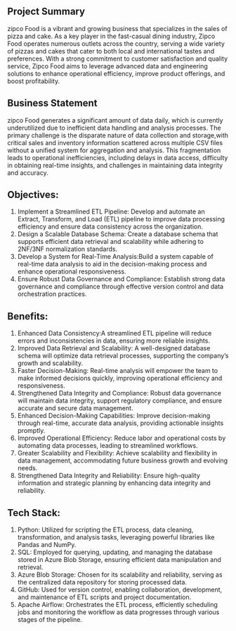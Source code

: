 
## Project Summary
zipco  Food is a vibrant and growing business that specializes in the sales of pizza and cake.
As a key player in the fast-casual dining industry, Zipco Food operates 
numerous outlets across the country, serving a wide variety of pizzas and cakes that 
cater to both local and international tastes and preferences. 
With a strong commitment to customer satisfaction and quality service, Zipco Food aims to leverage advanced data
and engineering solutions to enhance operational efficiency, improve product offerings, and boost profitability.



## Business Statement 
zipco Food generates a significant amount of data daily, which is currently underutilized due to inefficient data handling and analysis processes.
The primary challenge is the disparate nature of data collection and storage,with critical sales and inventory information scattered 
across multiple CSV files without a unified system for aggregation and analysis. This fragmentation leads to operational inefficiencies,
including delays in data access, difficulty in obtaining real-time insights, and challenges in maintaining data integrity and accuracy.


## Objectives:
1. Implement a Streamlined ETL Pipeline: Develop and automate an Extract, Transform, and Load (ETL) pipeline to improve data processing efficiency and ensure data consistency across the organization.
2. Design a Scalable Database Schema: Create a database schema that supports efficient data retrieval and scalability while adhering to 2NF/3NF normalization standards.
3. Develop a System for Real-Time Analysis:Build a system capable of real-time data analysis to aid in the decision-making process and enhance operational responsiveness.
4. Ensure Robust Data Governance and Compliance: Establish strong data governance and compliance through effective version control and data orchestration practices.

## Benefits:
1. Enhanced Data Consistency:A streamlined ETL pipeline will reduce errors and inconsistencies in data, ensuring more reliable insights.
2. Improved Data Retrieval and Scalability: A well-designed database schema will optimize data retrieval processes, supporting the company’s growth and scalability.
3. Faster Decision-Making: Real-time analysis will empower the team to make informed decisions quickly, improving operational efficiency and responsiveness.
4. Strengthened Data Integrity and Compliance: Robust data governance will maintain data integrity, support regulatory compliance, and ensure accurate and secure data management.
5. Enhanced Decision-Making Capabilities: Improve decision-making through real-time, accurate data analysis, providing actionable insights promptly.
6. Improved Operational Efficiency: Reduce labor and operational costs by automating data processes, leading to streamlined workflows.
7. Greater Scalability and Flexibility: Achieve scalability and flexibility in data management, accommodating future business growth and evolving needs.
8. Strengthened Data Integrity and Reliability: Ensure high-quality information and strategic planning by enhancing data integrity and reliability.

## Tech Stack:
1. Python: Utilized for scripting the ETL process, data cleaning, transformation, and analysis tasks, leveraging powerful libraries like Pandas and NumPy.
2. SQL: Employed for querying, updating, and managing the database stored in Azure Blob Storage, ensuring efficient data manipulation and retrieval.
3. Azure Blob Storage: Chosen for its scalability and reliability, serving as the centralized data repository for storing processed data.
4. GitHub: Used for version control, enabling collaboration, development, and maintenance of ETL scripts and project documentation.
5. Apache Airflow: Orchestrates the ETL process, efficiently scheduling jobs and monitoring the workflow as data progresses through various stages of the pipeline.












